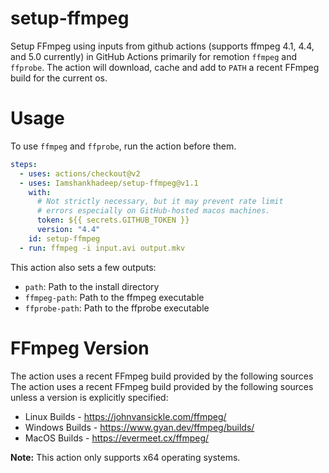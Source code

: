 # setup-ffmpeg

Setup FFmpeg using inputs from github actions (supports ffmpeg 4.1, 4.4, and 5.0 currently) in GitHub Actions primarily for remotion `ffmpeg` and `ffprobe`. The action will download, cache and
add to `PATH` a recent FFmpeg build for the current os.

# Usage

To use `ffmpeg` and `ffprobe`, run the action before them.

```yml
steps:
  - uses: actions/checkout@v2
  - uses: Iamshankhadeep/setup-ffmpeg@v1.1
    with:
      # Not strictly necessary, but it may prevent rate limit
      # errors especially on GitHub-hosted macos machines.
      token: ${{ secrets.GITHUB_TOKEN }}
      version: "4.4"
    id: setup-ffmpeg
  - run: ffmpeg -i input.avi output.mkv
```

This action also sets a few outputs:

- `path`: Path to the install directory
- `ffmpeg-path`: Path to the ffmpeg executable
- `ffprobe-path`: Path to the ffprobe executable

# FFmpeg Version

The action uses a recent FFmpeg build provided by the following sources The action uses a recent FFmpeg build provided by the following sources unless a version is explicitly specified:

- Linux Builds - https://johnvansickle.com/ffmpeg/
- Windows Builds - https://www.gyan.dev/ffmpeg/builds/
- MacOS Builds - https://evermeet.cx/ffmpeg/

**Note:** This action only supports x64 operating systems.
